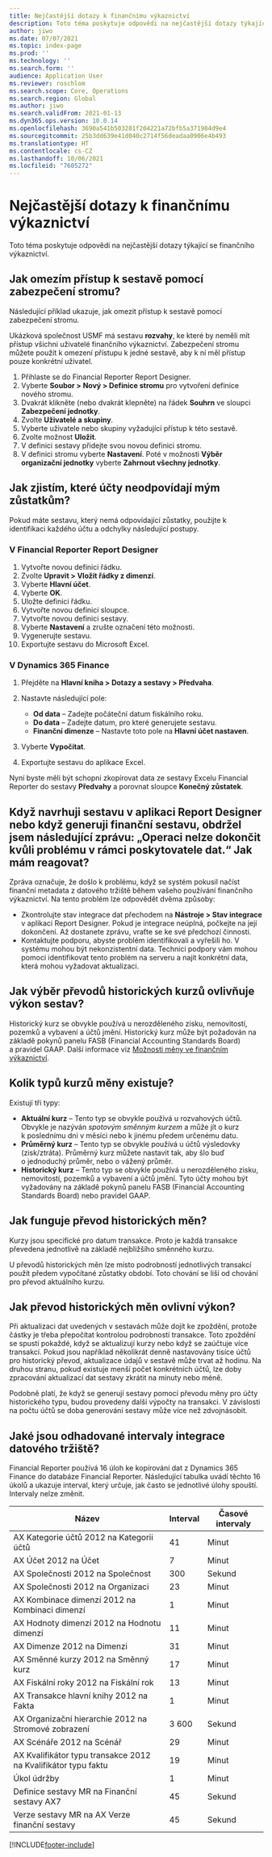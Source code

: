 ```yaml
---
title: Nejčastější dotazy k finančnímu výkaznictví
description: Toto téma poskytuje odpovědi na nejčastější dotazy týkající se finančního výkaznictví.
author: jiwo
ms.date: 07/07/2021
ms.topic: index-page
ms.prod: ''
ms.technology: ''
ms.search.form: ''
audience: Application User
ms.reviewer: roschlom
ms.search.scope: Core, Operations
ms.search.region: Global
ms.author: jiwo
ms.search.validFrom: 2021-01-13
ms.dyn365.ops.version: 10.0.14
ms.openlocfilehash: 3690a541b503281f204221a72bfb5a371984d9e4
ms.sourcegitcommit: 25b3dd639e41d040c2714f56deadaa0906e4b493
ms.translationtype: HT
ms.contentlocale: cs-CZ
ms.lasthandoff: 10/06/2021
ms.locfileid: "7605272"
---
```

# <a name="financial-reporting-faq"></a>Nejčastější dotazy k finančnímu výkaznictví

Toto téma poskytuje odpovědi na nejčastější dotazy týkající se finančního výkaznictví.

## <a name="how-do-i-restrict-access-to-a-report-by-using-tree-security"></a>Jak omezím přístup k sestavě pomocí zabezpečení stromu?

Následující příklad ukazuje, jak omezit přístup k sestavě pomocí zabezpečení stromu.

Ukázková společnost USMF má sestavu **rozvahy**, ke které by neměli mít přístup všichni uživatelé finančního výkaznictví. Zabezpečení stromu můžete použít k omezení přístupu k jedné sestavě, aby k ní měl přístup pouze konkrétní uživatel.

1. Přihlaste se do Financial Reporter Report Designer.
2. Vyberte **Soubor \> Nový \> Definice stromu** pro vytvoření definice nového stromu.
3. Dvakrát klikněte (nebo dvakrát klepněte) na řádek **Souhrn** ve sloupci **Zabezpečení jednotky**.
4. Zvolte **Uživatelé a skupiny**.
5. Vyberte uživatele nebo skupiny vyžadující přístup k této sestavě.
6. Zvolte možnost **Uložit**.
7. V definici sestavy přidejte svou novou definici stromu.
8. V definici stromu vyberte **Nastavení**. Poté v možnosti **Výběr organizační jednotky** vyberte **Zahrnout všechny jednotky**.

## <a name="how-do-i-identify-which-accounts-dont-match-my-balances"></a>Jak zjistím, které účty neodpovídají mým zůstatkům?

Pokud máte sestavu, který nemá odpovídající zůstatky, použijte k identifikaci každého účtu a odchylky následující postupy.

### <a name="in-financial-reporter-report-designer"></a>V Financial Reporter Report Designer

1. Vytvořte novou definici řádku.
2. Zvolte **Upravit \> Vložit řádky z dimenzí**.
3. Vyberte **Hlavní účet**.
4. Vyberte **OK**.
5. Uložte definici řádku.
6. Vytvořte novou definici sloupce.
7. Vytvořte novou definici sestavy.
8. Vyberte **Nastavení** a zrušte označení této možnosti.
9. Vygenerujte sestavu. 
10. Exportujte sestavu do Microsoft Excel.

### <a name="in-dynamics-365-finance"></a>V Dynamics 365 Finance

1. Přejděte na **Hlavní kniha \> Dotazy a sestavy \> Předvaha**.
2. Nastavte následující pole:

    - **Od data** – Zadejte počáteční datum fiskálního roku.
    - **Do data** – Zadejte datum, pro které generujete sestavu.
    - **Finanční dimenze** – Nastavte toto pole na **Hlavní účet nastaven**.

3. Vyberte **Vypočítat**.
4. Exportujte sestavu do aplikace Excel.

Nyní byste měli být schopni zkopírovat data ze sestavy Excelu Financial Reporter do sestavy **Předvahy** a porovnat sloupce **Konečný zůstatek**.

## <a name="when-i-design-a-report-in-report-designer-or-when-i-generate-a-financial-report-i-received-the-following-message-the-operation-could-not-be-completed-due-to-a-problem-in-the-data-provider-framework-how-should-i-respond"></a>Když navrhuji sestavu v aplikaci Report Designer nebo když generuji finanční sestavu, obdržel jsem následující zprávu: „Operaci nelze dokončit kvůli problému v rámci poskytovatele dat.“ Jak mám reagovat?

Zpráva označuje, že došlo k problému, když se systém pokusil načíst finanční metadata z datového tržiště během vašeho používání finančního výkaznictví. Na tento problém lze odpovědět dvěma způsoby:

- Zkontrolujte stav integrace dat přechodem na **Nástroje \> Stav integrace** v aplikaci Report Designer. Pokud je integrace neúplná, počkejte na její dokončení. Až dostanete zprávu, vraťte se ke své předchozí činnosti.
- Kontaktujte podporu, abyste problém identifikovali a vyřešili ho. V systému mohou být nekonzistentní data. Technici podpory vám mohou pomoci identifikovat tento problém na serveru a najít konkrétní data, která mohou vyžadovat aktualizaci.

## <a name="how-does-the-selection-of-historical-rate-translation-affect-report-performance"></a>Jak výběr převodů historických kurzů ovlivňuje výkon sestav?

Historický kurz se obvykle používá u nerozděleného zisku, nemovitostí, pozemků a vybavení a účtů jmění. Historický kurz může být požadován na základě pokynů panelu FASB (Financial Accounting Standards Board) a pravidel GAAP. Další informace viz [Možnosti měny ve finančním výkaznictví](financial-reporting-currency-capability.md).

## <a name="how-many-types-of-currency-rate-are-there"></a>Kolik typů kurzů měny existuje?

Existují tři typy:

- **Aktuální kurz** – Tento typ se obvykle používá u rozvahových účtů. Obvykle je nazýván *spotovým směnným kurzem* a může jít o kurz k poslednímu dni v měsíci nebo k jinému předem určenému datu.
- **Průměrný kurz** – Tento typ se obvykle používá u účtů výsledovky (zisk/ztráta). Průměrný kurz můžete nastavit tak, aby šlo buď o jednoduchý průměr, nebo o vážený průměr.
- **Historický kurz** – Tento typ se obvykle používá u nerozděleného zisku, nemovitostí, pozemků a vybavení a účtů jmění. Tyto účty mohou být vyžadovány na základě pokynů panelu FASB (Financial Accounting Standards Board) nebo pravidel GAAP.

## <a name="how-does-historical-currency-translation-work"></a>Jak funguje převod historických měn?

Kurzy jsou specifické pro datum transakce. Proto je každá transakce převedena jednotlivě na základě nejbližšího směnného kurzu.

U převodů historických měn lze místo podrobností jednotlivých transakcí použít předem vypočítané zůstatky období. Toto chování se liší od chování pro převod aktuálního kurzu.

## <a name="how-does-historical-currency-translation-affect-performance"></a>Jak převod historických měn ovlivní výkon?

Při aktualizaci dat uvedených v sestavách může dojít ke zpoždění, protože částky je třeba přepočítat kontrolou podrobností transakce. Toto zpoždění se spustí pokaždé, když se aktualizují kurzy nebo když se zaúčtuje více transakcí. Pokud jsou například několikrát denně nastavovány tisíce účtů pro historický převod, aktualizace údajů v sestavě může trvat až hodinu. Na druhou stranu, pokud existuje menší počet konkrétních účtů, lze doby zpracování aktualizací dat sestavy zkrátit na minuty nebo méně.

Podobně platí, že když se generují sestavy pomocí převodu měny pro účty historického typu, budou provedeny další výpočty na transakci. V závislosti na počtu účtů se doba generování sestavy může více než zdvojnásobit.

## <a name="what-are-the-estimated-data-mart-integration-intervals"></a>Jaké jsou odhadované intervaly integrace datového tržiště?

Financial Reporter používá 16 úloh ke kopírování dat z Dynamics 365 Finance do databáze Financial Reporter. Následující tabulka uvádí těchto 16 úkolů a ukazuje interval, který určuje, jak často se jednotlivé úlohy spouští. Intervaly nelze změnit.

| Název                                                       | Interval | Časové intervaly |
|------------------------------------------------------------|----------|-----------------|
| AX Kategorie účtů 2012 na Kategorii účtů            | 41       | Minut         |
| AX Účet 2012 na Účet                                | 7        | Minut         |
| AX Společnosti 2012 na Společnost                               | 300      | Sekund         |
| AX Společnosti 2012 na Organizaci                          | 23       | Minut         |
| AX Kombinace dimenzí 2012 na Kombinaci dimenzí    | 1        | Minut         |
| AX Hodnoty dimenzí 2012 na Hodnotu dimenzí                | 11       | Minut         |
| AX Dimenze 2012 na Dimenzi                            | 31       | Minut         |
| AX Směnné kurzy 2012 na Směnný kurz                    | 17       | Minut         |
| AX Fiskální roky 2012 na Fiskální rok                        | 13       | Minut         |
| AX Transakce hlavní knihy 2012 na Fakta                | 1        | Minut         |
| AX Organizační hierarchie 2012 na Stromové zobrazení                   | 3 600    | Sekund         |
| AX Scénáře 2012 na Scénář                              | 29       | Minut         |
| AX Kvalifikátor typu transakce 2012 na Kvalifikátor typu faktu | 19       | Minut         |
| Úkol údržby                                           | 1        | Minut         |
| Definice sestavy MR na Finanční sestavy AX7             | 45       | Sekund         |
| Verze sestavy MR na AX Verze finanční sestavy         | 45       | Sekund         |

[!INCLUDE[footer-include](../../includes/footer-banner.md)]
